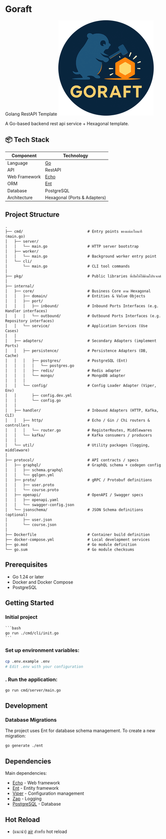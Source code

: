 # Goraft
Golang RestAPI Template
![Goraft Logo](.github/assets/circle_logo_small.png)

A Go-based backend rest api service + Hexagonal template.


## 📦 Tech Stack

| Component         | Technology                |
|------------------|---------------------------|
| Language         | [Go](https://golang.org/) |
| API              | RestAPI |
| Web Framework    | [Echo](https://echo.labstack.com/) |
| ORM              | [Ent](https://entgo.io/) |
| Database         | PostgreSQL                |
| Architecture     | Hexagonal (Ports & Adapters) |

## Project Structure

```
.
├── cmd/                             # Entry points ของแต่ละไบนารี (main.go)
│   ├── server/
│   │   └── main.go                  # HTTP server bootstrap
│   ├── worker/
│   │   └── main.go                  # Background worker entry point
│   └── cli/
│       └── main.go                  # CLI tool commands
│
├── pkg/                             # Public libraries ที่เปิดให้ใช้ข้ามโปรเจกต์ 
│
├── internal/
│   ├── core/                        # Business Core ตาม Hexagonal
│   │   ├── domain/                  # Entities & Value Objects
│   │   ├── port/
│   │   │   ├── inbound/             # Inbound Ports Interfaces (e.g. Handler interfaces)
│   │   │   └── outbound/            # Outbound Ports Interfaces (e.g. Repository interfaces)
│   │   └── service/                 # Application Services (Use Cases)
│   │
│   ├── adapters/                    # Secondary Adapters (implement Ports)
│   │   ├── persistence/             # Persistence Adapters (DB, Cache)
│   │   │   ├── postgres/            # PostgreSQL (Ent)
│   │   │   │   └── postgres.go
│   │   │   ├── redis/               # Redis adapter
│   │   │   └── mongo/               # MongoDB adapter
│   │   │
│   │   └── config/                  # Config Loader Adapter (Viper, Env)
│   │       ├── config.dev.yml
│   │       └── config.go
│   │
│   ├── handler/                     # Inbound Adapters (HTTP, Kafka, CLI)
│   │   ├── http/                    # Echo / Gin / Chi routers & controllers
│   │   │   └── router.go            # RegisterRoutes, Middlewares
│   │   └── kafka/                   # Kafka consumers / producers
│   │
│   └── util/                        # Utility packages (logging, middleware)
│
├── protocol/                        # API contracts / specs
│   ├── graphql/                     # GraphQL schema + codegen config
│   │   ├── schema.graphql
│   │   └── gqlgen.yml
│   ├── proto/                       # gRPC / Protobuf definitions
│   │   ├── user.proto
│   │   └── course.proto
│   ├── openapi/                     # OpenAPI / Swagger specs
│   │   ├── openapi.yaml
│   │   └── swagger-config.json
│   └── jsonschema/                  # JSON Schema definitions (optional)
│       ├── user.json
│       └── course.json
│
├── Dockerfile                       # Container build definition
├── docker-compose.yml               # Local development services
├── go.mod                           # Go module definition
└── go.sum                           # Go module checksums
```

## Prerequisites

- Go 1.24 or later
- Docker and Docker Compose
- PostgreSQL

## Getting Started

### Initial project 
    
    ```bash 
    go run ./cmd/cli/init.go 
    ```

### Set up environment variables:

   ```bash
   cp .env.example .env
   # Edit .env with your configuration
   ```

### . Run the application:
   ```bash
   go run cmd/server/main.go
   ```

## Development

### Database Migrations

The project uses Ent for database schema management. To create a new migration:

```bash
go generate ./ent
```

## Dependencies

Main dependencies:

- [Echo](https://github.com/labstack/echo) - Web framework
- [Ent](https://entgo.io/) - Entity framework
- [Viper](https://github.com/spf13/viper) - Configuration management
- [Zap](https://go.uber.org/zap) - Logging
- [PostgreSQL](https://www.postgresql.org/) - Database

## Hot Reload 
- (แนะนำ) [air](https://github.com/cosmtrek/air) สำหรับ hot reload

